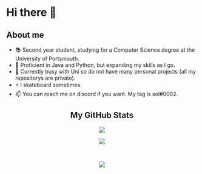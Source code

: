 # Hi there 👋

<!--
**UP2013168/UP2013168** is a ✨ _special_ ✨ repository because its `README.md` (this file) appears on your GitHub profile.

Here are some ideas to get you started:

- 🔭 I’m currently working on ...
- 🌱 I’m currently learning ...
- 👯 I’m looking to collaborate on ...
- 🤔 I’m looking for help with ...
- 💬 Ask me about ...
- 📫 How to reach me: ...
- 😄 Pronouns: ...
- ⚡ Fun fact: ...
-->

## About me

- 📚 Second year student, studying for a Computer Science degree at the University of Portsmouth.
- 🔭 Proficient in Java and Python, but expanding my skills as I go.
- 🤔 Currently busy with Uni so do not have many personal projects (all my repositorys are private).
- ⚡ I skateboard sometimes.
- 📫 You can reach me on discord if you want. My tag is sol#0002.

<h2 align="center">My GitHub Stats</h2>

<p align="center">
  <img src = "http://github-readme-streak-stats.herokuapp.com?user=UP2013168&theme=radical&hide_border=true&date_format=M%20j%5B%2C%20Y%5D">  
</p>

<p align = "center">
  <img  src = "https://github-readme-stats.vercel.app/api?username=UP2013168&show_icons=true&theme=radical&line_height=27&hide_border=true">
</p>

<br>

<p align = "center">
 <img src="https://activity-graph.herokuapp.com/graph?username=UP2013168&theme=redical&hide_border=true">
</p>
<!--
<hr>
